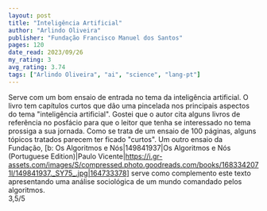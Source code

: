 ```yaml
---
layout: post
title: "Inteligência Artificial"
author: "Arlindo Oliveira"
publisher: "Fundação Francisco Manuel dos Santos"
pages: 120
date_read: 2023/09/26
my_rating: 3
avg_rating: 3.74
tags: ["Arlindo Oliveira", "ai", "science", "lang-pt"]
---
```


Serve com um bom ensaio de entrada no tema da inteligência artificial. O livro tem capítulos curtos que dão uma pincelada nos principais aspectos do tema "inteligência artificial". Gostei que o autor cita alguns livros de referência no posfácio para que o leitor que tenha se interessado no tema prossiga a sua jornada. Como se trata de um ensaio de 100 páginas, alguns tópicos tratados parecem ter ficado "curtos". Um outro ensaio da Fundação, [b: Os Algoritmos e Nós|149841937|Os Algoritmos e Nós (Portuguese Edition)|Paulo Vicente|https://i.gr-assets.com/images/S/compressed.photo.goodreads.com/books/1683342071l/149841937._SY75_.jpg|164733378] serve como complemento este texto apresentando uma análise sociológica de um mundo comandado pelos algoritmos. <br/>3,5/5

